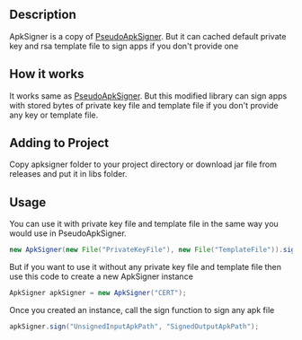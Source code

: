 ## Description
ApkSigner is a copy of [PseudoApkSigner](https://github.com/Aefyr/PseudoApkSigner). But it can cached default private key and rsa template file to sign apps if you don't provide one 
## How it works
It works same as [PseudoApkSigner](https://github.com/Aefyr/PseudoApkSigner). But this modified library can sign apps with stored bytes of private key file and template file if you don't provide any key or template file.
## Adding to Project
Copy apksigner folder to your project directory or download jar file from releases and put it in libs folder.
## Usage
You can use it with private key file and template file in the same way you would use in PseudoApkSigner.
```java
new ApkSigner(new File("PrivateKeyFile"), new File("TemplateFile")).sign("UnsignedInputApkPath", "SignedOutputApkPath");  
```
But if you want to use it without any private key file and template file then use this code to create a new ApkSigner instance
```java
ApkSigner apkSigner = new ApkSigner("CERT");  
```
Once you created an instance, call the sign function to sign any apk file
```java
apkSigner.sign("UnsignedInputApkPath", "SignedOutputApkPath");  
```
